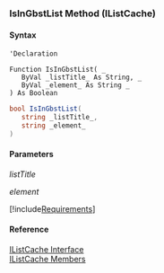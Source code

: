 ﻿### IsInGbstList Method (IListCache)

#### Syntax

```vbnet
'Declaration

Function IsInGbstList( _
   ByVal _listTitle_ As String, _
   ByVal _element_ As String _
) As Boolean
```

```csharp
bool IsInGbstList( 
   string _listTitle_,
   string _element_
)
```

#### Parameters

_listTitle_

_element_

[!include[Requirements](../partials/requirements.md)]

#### Reference

[IListCache Interface](fcSDK~FChoice.Foundation.Clarify.IListCache.md)  
[IListCache Members](fcSDK~FChoice.Foundation.Clarify.IListCache_members.md)